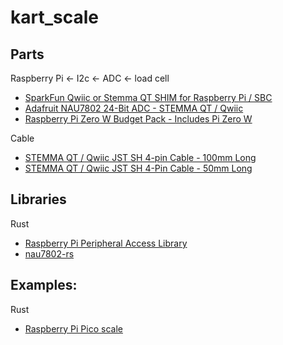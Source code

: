 # kart_scale

## Parts

Raspberry Pi <- I2c <- ADC <- load cell
- [SparkFun Qwiic or Stemma QT SHIM for Raspberry Pi / SBC](https://www.adafruit.com/product/4463)
- [Adafruit NAU7802 24-Bit ADC - STEMMA QT / Qwiic](https://www.adafruit.com/product/4538)
- [Raspberry Pi Zero W Budget Pack - Includes Pi Zero W](https://www.adafruit.com/product/3410)

Cable
- [STEMMA QT / Qwiic JST SH 4-pin Cable - 100mm Long](https://www.adafruit.com/product/4210)
- [STEMMA QT / Qwiic JST SH 4-Pin Cable - 50mm Long](https://www.adafruit.com/product/4399)

## Libraries

Rust
- [Raspberry Pi Peripheral Access Library](https://github.com/golemparts/rppal)
- [nau7802-rs](https://crates.io/crates/nau7802)

## Examples:

Rust
- [Raspberry Pi Pico scale](https://github.com/werediver/escale/tree/main)

